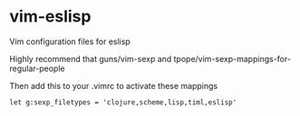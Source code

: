# vim-eslisp
Vim configuration files for eslisp

Highly recommend that guns/vim-sexp and tpope/vim-sexp-mappings-for-regular-people

Then add this to your .vimrc to activate these mappings
```
let g:sexp_filetypes = 'clojure,scheme,lisp,timl,eslisp'
```
